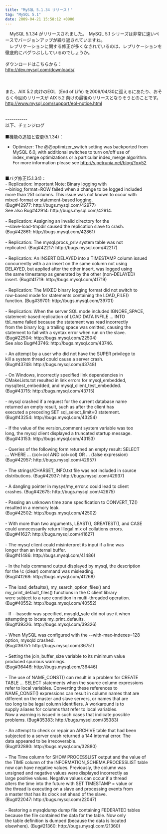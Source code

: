 ```yaml
---
title: "MySQL 5.1.34 リリース！"
tag: "MySQL 5.1"
date: 2009-04-21 15:58:12 +0900
---
```


　MySQL 5.1.34 がリリースされました。　MySQL 5.1 シリーズは非常に速いペースでバージョンアップが繰り返されていますね。<br>
　レプリケーションに関する修正が多くなされているのは、レプリケーションを徹底的にバグつぶししているのでしょうか。　<br>
<br>
ダウンロードはこちらから：<br>
http://dev.mysql.com/downloads/<br>
<br>
<br>
<br>
また、AIX 5.2 向けのEOL（End of Life) を2009/04/30に迎えるにあたり、おそらく今回のリリースが AIX 5.2 向けの最後のリリースとなりそうとのことです。<br>
http://www.mysql.com/support/eol-notice.html<br>
<br>
<br>
-----------<br>
以下、チェンジログ<br>
<br>
■機能の追加と変更(5.1.34)：<br>
- Optimizer: The @@optimizer_switch setting was backported from<br>
  MySQL 6.0, with additional switches to turn on/off use of<br>
  index_merge optimizations or a particular index_merge algorithm.<br>
  For more information please see http://s.petrunia.net/blog/?p=52<br>
<br>
■バグ修正(5.1.34)：<br>
- Replication: Important Note: Binary logging with<br>
  --binlog_format=ROW failed when a change to be logged included<br>
  more than 251 columns. This issue was not known to occur with<br>
  mixed-format or statement-based logging.<br>
  (Bug#42977: http://bugs.mysql.com/42977)<br>
  See also Bug#42914: http://bugs.mysql.com/42914.<br>
<br>
- Replication: Assigning an invalid directory for the<br>
  --slave-load-tmpdir caused the replication slave to crash.<br>
  (Bug#42861: http://bugs.mysql.com/42861)<br>
<br>
- Replication: The mysql.procs_priv system table was not<br>
  replicated. (Bug#42217: http://bugs.mysql.com/42217)<br>
<br>
- Replication: An INSERT DELAYED into a TIMESTAMP column issued<br>
  concurrently with a an insert on the same column not using<br>
  DELAYED, but applied after the other insert, was logged using<br>
  the same timestamp as generated by the other (non-DELAYED)<br>
  insert. (Bug#41719: http://bugs.mysql.com/41719)<br>
<br>
- Replication: The MIXED binary logging format did not switch to<br>
  row-based mode for statements containing the LOAD_FILE()<br>
  function. (Bug#39701: http://bugs.mysql.com/39701)<br>
<br>
- Replication: When the server SQL mode included IGNORE_SPACE,<br>
  statement-based replication of LOAD DATA INFILE ... INTO<br>
  tbl_name failed because the statement was read incorrectly<br>
  from the binary log; a trailing space was omitted, causing the<br>
  statement to fail with a syntax error when run on the slave.<br>
  (Bug#22504: http://bugs.mysql.com/22504)<br>
  See also Bug#43746: http://bugs.mysql.com/43746.<br>
<br>
- An attempt by a user who did not have the SUPER privilege to<br>
  kill a system thread could cause a server crash.<br>
  (Bug#43748: http://bugs.mysql.com/43748)<br>
<br>
- On Windows, incorrectly specified link dependencies in<br>
  CMakeLists.txt resulted in link errors for mysql_embedded,<br>
  mysqltest_embedded, and mysql_client_test_embedded.<br>
  (Bug#43715: http://bugs.mysql.com/43715)<br>
<br>
- mysql crashed if a request for the current database name<br>
  returned an empty result, such as after the client has<br>
  executed a preceding SET sql_select_limit=0 statement.<br>
  (Bug#43254: http://bugs.mysql.com/43254)<br>
<br>
- If the value of the version_comment system variable was too<br>
  long, the mysql client displayed a truncated startup message.<br>
  (Bug#43153: http://bugs.mysql.com/43153)<br>
<br>
- Queries of the following form returned an empty result: SELECT<br>
  ... WHERE ... (col=col AND col=col) OR ... (false expression)<br>
  (Bug#42957: http://bugs.mysql.com/42957)<br>
<br>
- The strings/CHARSET_INFO.txt file was not included in source<br>
  distributions. (Bug#42937: http://bugs.mysql.com/42937)<br>
<br>
- A dangling pointer in mysys/my_error.c could lead to client<br>
  crashes. (Bug#42675: http://bugs.mysql.com/42675)<br>
<br>
- Passing an unknown time zone specification to CONVERT_TZ()<br>
  resulted in a memory leak.<br>
  (Bug#42502: http://bugs.mysql.com/42502)<br>
<br>
- With more than two arguments, LEAST(), GREATEST(), and CASE<br>
  could unnecessarily return Illegal mix of collations errors.<br>
  (Bug#41627: http://bugs.mysql.com/41627)<br>
<br>
- The mysql client could misinterpret its input if a line was<br>
  longer than an internal buffer.<br>
  (Bug#41486: http://bugs.mysql.com/41486)<br>
<br>
- In the help command output displayed by mysql, the description<br>
  for the \c (clear) command was misleading.<br>
  (Bug#41268: http://bugs.mysql.com/41268)<br>
<br>
- The load_defaults(), my_search_option_files() and<br>
  my_print_default_files() functions in the C client library<br>
  were subject to a race condition in multi-threaded operation.<br>
  (Bug#40552: http://bugs.mysql.com/40552)<br>
<br>
- If --basedir was specified, mysqld_safe did not use it when<br>
  attempting to locate my_print_defaults.<br>
  (Bug#39326: http://bugs.mysql.com/39326)<br>
<br>
- When MySQL was configured with the --with-max-indexes=128<br>
  option, mysqld crashed.<br>
  (Bug#36751: http://bugs.mysql.com/36751)<br>
<br>
- Setting the join_buffer_size variable to its minimum value<br>
  produced spurious warnings.<br>
  (Bug#36446: http://bugs.mysql.com/36446)<br>
<br>
- The use of NAME_CONST() can result in a problem for CREATE<br>
  TABLE ... SELECT statements when the source column expressions<br>
  refer to local variables. Converting these references to<br>
  NAME_CONST() expressions can result in column names that are<br>
  different on the master and slave servers, or names that are<br>
  too long to be legal column identifiers. A workaround is to<br>
  supply aliases for columns that refer to local variables.<br>
  Now a warning is issued in such cases that indicate possible<br>
  problems. (Bug#35383: http://bugs.mysql.com/35383)<br>
<br>
- An attempt to check or repair an ARCHIVE table that had been<br>
  subjected to a server crash returned a 144 internal error. The<br>
  data appeared to be irrecoverable.<br>
  (Bug#32880: http://bugs.mysql.com/32880)<br>
<br>
- The Time column for SHOW PROCESSLIST output and the value of<br>
  the TIME column of the INFORMATION_SCHEMA.PROCESSLIST table<br>
  now can have negative values. Previously, the column was<br>
  unsigned and negative values were displayed incorrectly as<br>
  large positive values. Negative values can occur if a thread<br>
  alters the time into the future with SET TIMESTAMP = value or<br>
  the thread is executing on a slave and processing events from<br>
  a master that has its clock set ahead of the slave.<br>
  (Bug#22047: http://bugs.mysql.com/22047)<br>
<br>
- Restoring a mysqldump dump file containing FEDERATED tables<br>
  because the file contained the data for the table. Now only<br>
  the table definition is dumped (because the data is located<br>
  elsewhere). (Bug#21360: http://bugs.mysql.com/21360)<br>
<br>
<br>
